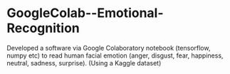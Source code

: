 # GoogleColab--Emotional-Recognition
Developed a software via Google Colaboratory notebook (tensorflow, numpy etc) to read human facial emotion (anger, disgust, fear, happiness, neutral, sadness, surprise).
(Using a Kaggle dataset)
